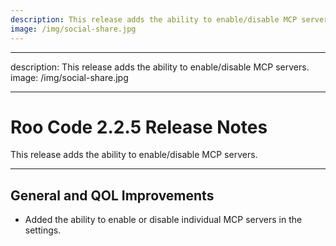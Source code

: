 ```yaml
---
description: This release adds the ability to enable/disable MCP servers.
image: /img/social-share.jpg
---
```


---

description: This release adds the ability to enable/disable MCP servers.
image: /img/social-share.jpg

---

# Roo Code 2.2.5 Release Notes

This release adds the ability to enable/disable MCP servers.

---

## General and QOL Improvements

- Added the ability to enable or disable individual MCP servers in the settings.
